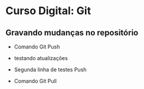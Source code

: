 # Curso Digital: Git

## Gravando mudanças no repositório

- Comando Git Push

* testando atualizações

* Segunda linha de testes Push

* Comando Git Pull
